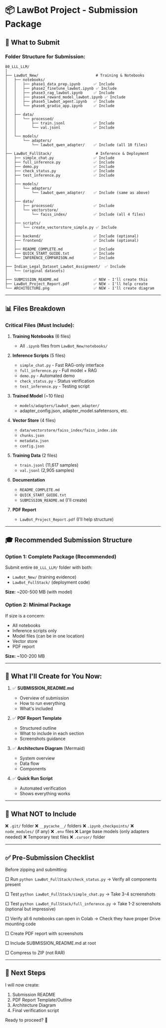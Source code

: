 # 📦 LawBot Project - Submission Package

## 🎯 What to Submit

### **Folder Structure for Submission:**

```
80_LLL_LLM/
│
├── LawBot_New/                          # Training & Notebooks
│   ├── notebooks/
│   │   ├── phase1_data_prep.ipynb      ✅ Include
│   │   ├── phase2_finetune_lawbot.ipynb ✅ Include
│   │   ├── phase3_rag_lawbot.ipynb     ✅ Include
│   │   ├── phase4_reward_model_lawbot.ipynb ✅ Include
│   │   ├── phase5_lawbot_agent.ipynb   ✅ Include
│   │   └── phase6_gradio_app.ipynb     ✅ Include
│   │
│   ├── data/
│   │   └── processed/
│   │       ├── train.jsonl             ✅ Include
│   │       └── val.jsonl               ✅ Include
│   │
│   └── models/
│       └── adapters/
│           └── lawbot_qwen_adapter/    ✅ Include (all 10 files)
│
├── LawBot_FullStack/                    # Inference & Deployment
│   ├── simple_chat.py                  ✅ Include
│   ├── full_inference.py               ✅ Include
│   ├── demo.py                         ✅ Include
│   ├── check_status.py                 ✅ Include
│   ├── test_inference.py               ✅ Include
│   │
│   ├── models/
│   │   └── adapters/
│   │       └── lawbot_qwen_adapter/    ✅ Include (same as above)
│   │
│   ├── data/
│   │   ├── processed/                  ✅ Include
│   │   └── vectorstore/
│   │       └── faiss_index/            ✅ Include (all 4 files)
│   │
│   ├── scripts/
│   │   └── create_vectorstore_simple.py ✅ Include
│   │
│   ├── backend/                        ✅ Include (optional)
│   ├── frontend/                       ✅ Include (optional)
│   │
│   ├── README_COMPLETE.md              ✅ Include
│   ├── QUICK_START_GUIDE.txt           ✅ Include
│   └── INFERENCE_COMPARISON.md         ✅ Include
│
├── Indian_Legal_Dataset_Lawbot_Assignment/  ✅ Include
│   └── (original datasets)
│
├── SUBMISSION_README.md                ✅ NEW - I'll create this
├── LawBot_Project_Report.pdf           ✅ NEW - I'll help create
└── ARCHITECTURE.png                    ✅ NEW - I'll create diagram
```

---

## 📊 Files Breakdown

### **Critical Files (Must Include):**

1. **Training Notebooks** (6 files)
   - All `.ipynb` files from `LawBot_New/notebooks/`
   
2. **Inference Scripts** (5 files)
   - `simple_chat.py` - Fast RAG-only interface
   - `full_inference.py` - Full model + RAG
   - `demo.py` - Automated demo
   - `check_status.py` - Status verification
   - `test_inference.py` - Testing script

3. **Trained Model** (~10 files)
   - `models/adapters/lawbot_qwen_adapter/`
   - adapter_config.json, adapter_model.safetensors, etc.

4. **Vector Store** (4 files)
   - `data/vectorstore/faiss_index/faiss_index.idx`
   - `chunks.json`
   - `metadata.json`
   - `config.json`

5. **Training Data** (2 files)
   - `train.jsonl` (11,617 samples)
   - `val.jsonl` (2,905 samples)

6. **Documentation**
   - `README_COMPLETE.md`
   - `QUICK_START_GUIDE.txt`
   - `SUBMISSION_README.md` (I'll create)

7. **PDF Report**
   - `LawBot_Project_Report.pdf` (I'll help structure)

---

## 🎓 Recommended Submission Structure

### **Option 1: Complete Package** (Recommended)
Submit entire `80_LLL_LLM/` folder with both:
- `LawBot_New/` (training evidence)
- `LawBot_FullStack/` (deployment code)

**Size:** ~200-500 MB (with model)

### **Option 2: Minimal Package**
If size is a concern:
- All notebooks
- Inference scripts only
- Model files (can be in one location)
- Vector store
- PDF report

**Size:** ~100-200 MB

---

## 📄 What I'll Create for You Now:

1. ✅ **SUBMISSION_README.md**
   - Overview of submission
   - How to run everything
   - What's included

2. ✅ **PDF Report Template**
   - Structured outline
   - What to include in each section
   - Screenshots guidance

3. ✅ **Architecture Diagram** (Mermaid)
   - System overview
   - Data flow
   - Components

4. ✅ **Quick Run Script**
   - Automated verification
   - Shows everything works

---

## 🚫 What NOT to Include

❌ `.git/` folder
❌ `__pycache__/` folders
❌ `.ipynb_checkpoints/`
❌ `node_modules/` (if any)
❌ `.env` files
❌ Large base models (only adapters needed)
❌ Temporary test files
❌ `.cursor/` folder

---

## ✅ Pre-Submission Checklist

Before zipping and submitting:

□ Run `python LawBot_FullStack/check_status.py`
  → Verify all components present

□ Test `python LawBot_FullStack/simple_chat.py`
  → Take 3-4 screenshots

□ Test `python LawBot_FullStack/full_inference.py`
  → Take 1-2 screenshots (optional but impressive)

□ Verify all 6 notebooks can open in Colab
  → Check they have proper Drive mounting code

□ Create PDF report with screenshots

□ Include SUBMISSION_README.md at root

□ Compress to ZIP (not RAR)

---

## 📝 Next Steps

I will now create:
1. Submission README
2. PDF Report Template/Outline
3. Architecture Diagram
4. Final verification script

Ready to proceed? 🚀

